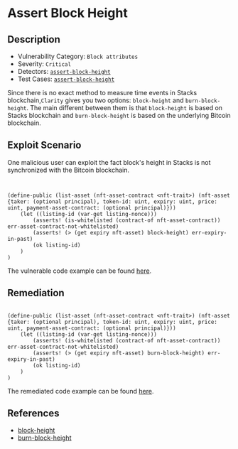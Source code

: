 # Assert Block Height 
## Description
- Vulnerability Category: `Block attributes`
- Severity: `Critical`
- Detectors: [`assert-block-height`](https://github.com/CoinFabrik/stacy/blob/main/stacks_analyzer/detectors/AssertBlockHeight.py)
- Test Cases: [`assert-block-height`](https://github.com/CoinFabrik/stacy/tree/main/tests/assert_block_height)

Since there is no exact method to measure time events in Stacks blockchain,`Clarity` gives you two options: `block-height` and `burn-block-height`. The main different between them is that `block-height` is based on Stacks blockchain and `burn-block-height` is based on the underlying Bitcoin blockchain.


## Exploit Scenario

One malicious user can exploit the fact block's height in Stacks is not synchronized with the Bitcoin blockchain. 


```clarity


(define-public (list-asset (nft-asset-contract <nft-trait>) (nft-asset {taker: (optional principal), token-id: uint, expiry: uint, price: uint, payment-asset-contract: (optional principal)}))
	(let ((listing-id (var-get listing-nonce)))
		(asserts! (is-whitelisted (contract-of nft-asset-contract)) err-asset-contract-not-whitelisted)
		(asserts! (> (get expiry nft-asset) block-height) err-expiry-in-past)
		(ok listing-id)
	)
)
```


The vulnerable code example can be found [here](https://github.com/CoinFabrik/stacy/blob/main/tests/assert_block_height/vulnerable-example/assert_block_height.clar).

## Remediation

```clarity

(define-public (list-asset (nft-asset-contract <nft-trait>) (nft-asset {taker: (optional principal), token-id: uint, expiry: uint, price: uint, payment-asset-contract: (optional principal)}))
	(let ((listing-id (var-get listing-nonce)))
		(asserts! (is-whitelisted (contract-of nft-asset-contract)) err-asset-contract-not-whitelisted)
		(asserts! (> (get expiry nft-asset) burn-block-height) err-expiry-in-past)
		(ok listing-id)
	)
)
```


The remediated code example can be found [here](https://github.com/CoinFabrik/stacy/blob/main/tests/assert_block_height/remediated-example/assert_block_height.clar).


## References
- [block-height](https://docs.stacks.co/clarity/keywords#block-height)
- [burn-block-height](https://docs.stacks.co/clarity/keywords#burn-block-height)
